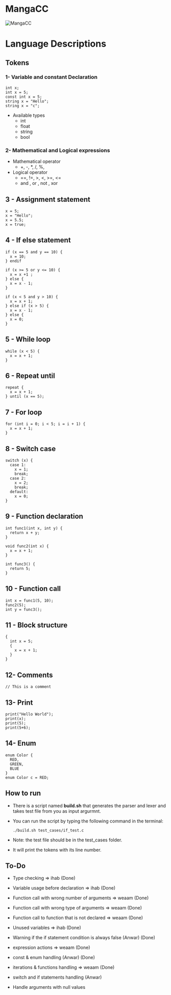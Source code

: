 # MangaCC

![MangaCC](https://github.com/ahmedihabb2/MangaCC/assets/57008633/feb3d47a-321a-4c06-b56d-82cdac11484f)

# Language Descriptions

## Tokens 

### 1- Variable and constant Declaration
  ```
  int x;
  int x = 5;
  const int x = 5;
  string x = "Hello";
  string x = "c";
  ```
- Available types 
  -  int
  -  float
  -  string
  -  bool

### 2- Mathematical and Logical expressions
- Mathematical operator
  -  +, -, *, /, %,
- Logical operator
  -  ==, !=, >, <, >=, <=
  - and , or , not , xor 

## 3 - Assignment statement
  ```
  x = 5;
  x = "Hello";
  x = 5.5;
  x = true;
  ```
## 4 - If else statement
  
  ```
  if (x == 5 and y == 10) {
    x = 10;
  } endif
  ```
  ```
  if (x >= 5 or y <= 10) {
    x = x +1 ;
  } else {
    x = x - 1;
  }
  ```
  ```
  if (x < 5 and y > 10) {
    x = x + 1;
  } else if (x > 5) {
    x = x - 1;
  } else {
    x = 0;
  } 
  ```
  
## 5 - While loop
  ```
  while (x < 5) {
    x = x + 1;
  }
  ```
## 6 - Repeat until
  ```
  repeat {
    x = x + 1;
  } until (x == 5);
  ```
## 7 - For loop
  ```
  for (int i = 0; i < 5; i = i + 1) {
    x = x + 1;
  }
  ```
## 8 - Switch case
  ```
  switch (x) {
    case 1:
      x = 1;
      break;
    case 2:
      x = 2;
      break;
    default:
      x = 0;
  }
  ```
## 9 - Function declaration
  ```
  int func1(int x, int y) {
    return x + y;
  }
  ```
  ```
  void func2(int x) {
    x = x + 1;
  }
  ```
  ```
  int func3() {
    return 5;
  }
  ```
## 10 - Function call
  ```
  int x = func1(5, 10);
  func2(5);
  int y = func3();
  ```

## 11 - Block structure
  ```
  {
    int x = 5;
    {
      x = x + 1;
    }
  }
  ```
## 12- Comments
  ```
  // This is a comment
  ```

## 13- Print
  ```
  print("Hello World");
  print(x);
  print(5);
  print(5+6);
  ```

## 14- Enum
  ```
  enum Color {
    RED,
    GREEN,
    BLUE
  }
  enum Color c = RED;
  ```

## How to run

- There is a script named **build.sh** that generates the parser and lexer and takes test file from you as input argurmnt.

- You can run the script by typing the following command in the terminal:

  ```
  ./build.sh test_cases/if_test.c
  ```

- Note: the test file should be in the test_cases folder.

- It will print the tokens with its line number.


## To-Do

- Type checking => ihab (Done)

- Variable usage before declaration => ihab (Done)

- Function call with wrong number of arguments => weaam (Done) 

- Function call with wrong type of arguments => weaam (Done) 

- Function call to function that is not declared => weaam (Done)

- Unused variables => ihab (Done)

- Warning if the if statement condition is always false (Anwar) (Done)

- expression actions => weaam (Done)

- const & enum handling (Anwar) (Done)

- iterations & functions handling => weaam (Done)

- switch and if statements handling (Anwar)

- Handle arguments with null values
